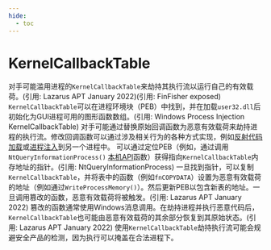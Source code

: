 ```yaml
---
hide:
  - toc
---
```


# KernelCallbackTable

对手可能滥用进程的<code>KernelCallbackTable</code>来劫持其执行流以运行自己的有效载荷。(引用: Lazarus APT January 2022)(引用: FinFisher exposed) <code>KernelCallbackTable</code>可以在进程环境块（PEB）中找到，并在加载<code>user32.dll</code>后初始化为GUI进程可用的图形函数数组。(引用: Windows Process Injection KernelCallbackTable)  对手可能通过替换原始回调函数为恶意有效载荷来劫持进程的执行流。修改回调函数可以通过涉及相关行为的各种方式实现，例如[反射代码加载](https://attack.mitre.org/techniques/T1620)或[进程注入](https://attack.mitre.org/techniques/T1055)到另一个进程中。  可以通过定位PEB（例如，通过调用<code>NtQueryInformationProcess()</code> [本机API](https://attack.mitre.org/techniques/T1106)函数）获得指向<code>KernelCallbackTable</code>内存地址的指针。(引用: NtQueryInformationProcess) 一旦找到指针，可以复制<code>KernelCallbackTable</code>，并将表中的函数（例如<code>fnCOPYDATA</code>）设置为恶意有效载荷的地址（例如通过<code>WriteProcessMemory()</code>）。然后更新PEB以包含新表的地址。一旦调用篡改的函数，恶意有效载荷将被触发。(引用: Lazarus APT January 2022)  篡改的函数通常使用Windows消息调用。在劫持进程并执行恶意代码后，<code>KernelCallbackTable</code>也可能由恶意有效载荷的其余部分恢复到其原始状态。(引用: Lazarus APT January 2022) 使用<code>KernelCallbackTable</code>劫持执行流可能会规避安全产品的检测，因为执行可以掩盖在合法进程下。
